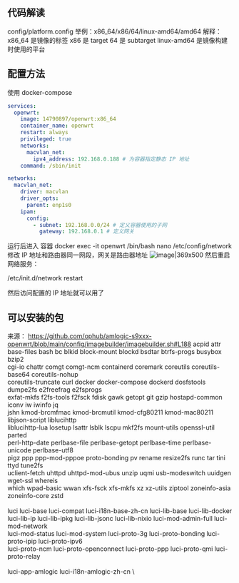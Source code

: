 ## 代码解读

config/platform.config
举例：x86_64/x86/64/linux-amd64/amd64
解释：x86_64 是镜像的标签 x86 是 target 64 是 subtarget linux-amd64 是镜像构建时使用的平台

## 配置方法

使用 docker-compose

```yml
services:
  openwrt:
    image: 14790897/openwrt:x86_64
    container_name: openwrt
    restart: always
    privileged: true
    networks:
      macvlan_net:
        ipv4_address: 192.168.0.188 # 为容器指定静态 IP 地址
    command: /sbin/init

networks:
  macvlan_net:
    driver: macvlan
    driver_opts:
      parent: enp1s0
    ipam:
      config:
        - subnet: 192.168.0.0/24 # 定义容器使用的子网
          gateway: 192.168.0.1 # 定义网关
```

运行后进入 容器
docker exec -it openwrt /bin/bash
nano /etc/config/network
修改 IP 地址和路由器同一网段，网关是路由器地址
![image|369x500](https://linux.do/uploads/default/original/3X/1/b/1bc20192030fc5da0c9b652341b77f34c55b211f.png)
然后重启网络服务：
<!-- cat /etc/config/network -->
/etc/init.d/network restart

然后访问配置的 IP 地址就可以用了


## 可以安装的包
  来源： https://github.com/ophub/amlogic-s9xxx-openwrt/blob/main/config/imagebuilder/imagebuilder.sh#L188
   acpid attr base-files bash bc blkid block-mount blockd bsdtar btrfs-progs busybox bzip2 \
        cgi-io chattr comgt comgt-ncm containerd coremark coreutils coreutils-base64 coreutils-nohup \
        coreutils-truncate curl docker docker-compose dockerd dosfstools dumpe2fs e2freefrag e2fsprogs \
        exfat-mkfs f2fs-tools f2fsck fdisk gawk getopt git gzip hostapd-common iconv iw iwinfo jq \
        jshn kmod-brcmfmac kmod-brcmutil kmod-cfg80211 kmod-mac80211 libjson-script liblucihttp \
        liblucihttp-lua losetup lsattr lsblk lscpu mkf2fs mount-utils openssl-util parted \
        perl-http-date perlbase-file perlbase-getopt perlbase-time perlbase-unicode perlbase-utf8 \
        pigz ppp ppp-mod-pppoe proto-bonding pv rename resize2fs runc tar tini ttyd tune2fs \
        uclient-fetch uhttpd uhttpd-mod-ubus unzip uqmi usb-modeswitch uuidgen wget-ssl whereis \
        which wpad-basic wwan xfs-fsck xfs-mkfs xz xz-utils ziptool zoneinfo-asia zoneinfo-core zstd \
        \
        luci luci-base luci-compat luci-i18n-base-zh-cn luci-lib-base luci-lib-docker \
        luci-lib-ip luci-lib-ipkg luci-lib-jsonc luci-lib-nixio luci-mod-admin-full luci-mod-network \
        luci-mod-status luci-mod-system luci-proto-3g luci-proto-bonding luci-proto-ipip luci-proto-ipv6 \
        luci-proto-ncm luci-proto-openconnect luci-proto-ppp luci-proto-qmi luci-proto-relay \
        \
        luci-app-amlogic luci-i18n-amlogic-zh-cn \